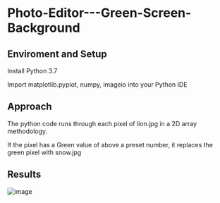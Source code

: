 # Photo-Editor---Green-Screen-Background

## Enviroment and Setup

Install Python 3.7

Import matplotlib.pyplot, numpy, imageio into your Python IDE

## Approach

The python code runs through each pixel of lion.jpg in a 2D array methodology. 

If the pixel has a Green value of above a preset number, it replaces the green pixel with snow.jpg 

## Results

![image](https://user-images.githubusercontent.com/100575372/157261836-056f8bbb-2729-42b7-84b1-abb390aaa81d.png)
